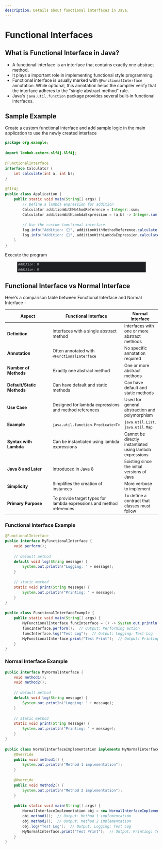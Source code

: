 ```yaml
---
description: Details about functional interfaces in Java.
---
```


# Functional Interfaces

## **What is Functional Interface in Java?**

* A functional interface is an interface that contains exactly one abstract method.
* It plays a important role in implementing functional style programming.
* Functional interface is usually marked with `@FunctionalInterface` annotation. While optional, this annotation helps the compiler verify that the interface adheres to the "single abstract method" rule.
* Java's `java.util.function` package provides several built-in functional interfaces.

## **Sample Example**

Create a custom functional interface and add sample logic in the main application to use the newly created interface

```java
package org.example;

import lombok.extern.slf4j.Slf4j;

@FunctionalInterface
interface Calculator {
    int calculate(int a, int b);
}

@Slf4j
public class Application {
    public static void main(String[] args) {
        // Define a lambda expression for addition
        Calculator additionWithMethodReference = Integer::sum;
        Calculator additionWithLambdaExpression = (a,b) -> Integer.sum(a,b);

        // Use the custom functional interface
        log.info("Addition: {}", additionWithMethodReference.calculate(5, 3));
        log.info("Addition: {}", additionWithLambdaExpression.calculate(5, 3));
    }
}
```

Execute the program

<figure><img src="../../../.gitbook/assets/image (2) (1).png" alt="" width="563"><figcaption></figcaption></figure>

## Functional Interface vs Normal Interface

Here's a comparison table between Functional Interface and Normal Interface -

<table data-full-width="true"><thead><tr><th width="216">Aspect</th><th>Functional Interface</th><th>Normal Interface</th></tr></thead><tbody><tr><td><strong>Definition</strong></td><td>Interfaces with a single abstract method</td><td>Interfaces with one or more abstract methods</td></tr><tr><td><strong>Annotation</strong></td><td>Often annotated with <code>@FunctionalInterface</code></td><td>No specific annotation required</td></tr><tr><td><strong>Number of Methods</strong></td><td>Exactly one abstract method</td><td>One or more abstract methods</td></tr><tr><td><strong>Default/Static Methods</strong></td><td>Can have default and static methods</td><td>Can have default and static methods</td></tr><tr><td><strong>Use Case</strong></td><td>Designed for lambda expressions and method references</td><td>Used for general abstraction and polymorphism</td></tr><tr><td><strong>Example</strong></td><td><code>java.util.function.Predicate&#x3C;T></code></td><td><code>java.util.List</code>, <code>java.util.Map</code></td></tr><tr><td><strong>Syntax with Lambda</strong></td><td>Can be instantiated using lambda expressions</td><td>Cannot be directly instantiated using lambda expressions</td></tr><tr><td><strong>Java 8 and Later</strong></td><td>Introduced in Java 8</td><td>Existing since the initial versions of Java</td></tr><tr><td><strong>Simplicity</strong></td><td>Simplifies the creation of instances</td><td>More verbose to implement</td></tr><tr><td><strong>Primary Purpose</strong></td><td>To provide target types for lambda expressions and method references</td><td>To define a contract that classes must follow</td></tr></tbody></table>



### Functional Interface Example

```java
@FunctionalInterface
public interface MyFunctionalInterface {
    void perform();

    // default method
    default void log(String message) {
        System.out.println("Logging: " + message);
    }

    // static method
    static void print(String message) {
        System.out.println("Printing: " + message);
    }
}

public class FunctionalInterfaceExample {
    public static void main(String[] args) {
        MyFunctionalInterface funcInterface = () -> System.out.println("Performing action");
        funcInterface.perform();  // Output: Performing action
        funcInterface.log("Test Log");  // Output: Logging: Test Log
        MyFunctionalInterface.print("Test Print");  // Output: Printing: Test Print
    }
}
```

### Normal Interface Example

```java
public interface MyNormalInterface {
    void method1();
    void method2();

    // default method
    default void log(String message) {
        System.out.println("Logging: " + message);
    }

    // static method
    static void print(String message) {
        System.out.println("Printing: " + message);
    }
}

public class NormalInterfaceImplementation implements MyNormalInterface {
    @Override
    public void method1() {
        System.out.println("Method 1 implementation");
    }

    @Override
    public void method2() {
        System.out.println("Method 2 implementation");
    }

    public static void main(String[] args) {
        NormalInterfaceImplementation obj = new NormalInterfaceImplementation();
        obj.method1();  // Output: Method 1 implementation
        obj.method2();  // Output: Method 2 implementation
        obj.log("Test Log");  // Output: Logging: Test Log
        MyNormalInterface.print("Test Print");  // Output: Printing: Test Print
    }
}
```
